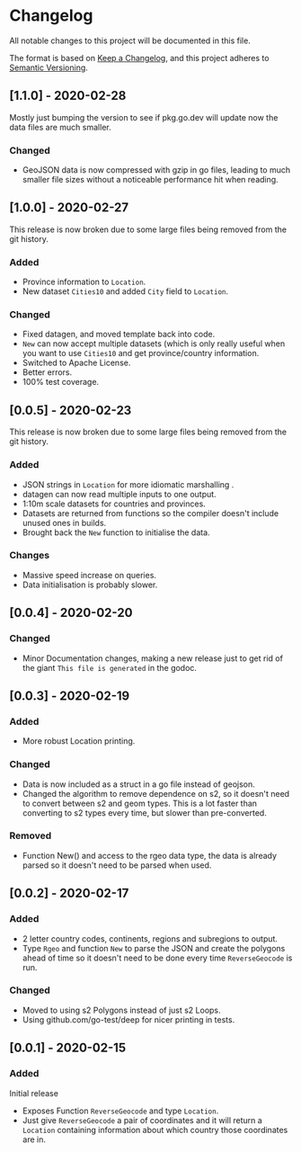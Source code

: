 # Changelog

All notable changes to this project will be documented in this file.

The format is based on [Keep a Changelog](https://keepachangelog.com/en/1.0.0/),
and this project adheres to [Semantic Versioning](https://semver.org/spec/v2.0.0.html).

## [1.1.0] - 2020-02-28

Mostly just bumping the version to see if pkg.go.dev will update now the
data files are much smaller.

### Changed
 - GeoJSON data is now compressed with gzip in go files, leading to much smaller
   file sizes without a noticeable performance hit when reading.

## [1.0.0] - 2020-02-27

This release is now broken due to some large files being removed from the git
history.

### Added
 - Province information to `Location`.
 - New dataset `Cities10` and added `City` field to `Location`.

### Changed
 - Fixed datagen, and moved template back into code.
 - `New` can now accept multiple datasets (which is only really useful when you
   want to use `Cities10` and get province/country information.
 - Switched to Apache License.
 - Better errors.
 - 100% test coverage.

## [0.0.5] - 2020-02-23

This release is now broken due to some large files being removed from the git
history.

### Added
 - JSON strings in `Location` for more idiomatic marshalling .
 - datagen can now read multiple inputs to one output.
 - 1:10m scale datasets for countries and provinces.
 - Datasets are returned from functions so the compiler doesn't include unused
   ones in builds.
 - Brought back the `New` function to initialise the data.

### Changes
 - Massive speed increase on queries.
 - Data initialisation is probably slower.

## [0.0.4] - 2020-02-20

### Changed
 - Minor Documentation changes, making a new release just to get rid of the
   giant `This file is generated` in the godoc.

## [0.0.3] - 2020-02-19

### Added
 - More robust Location printing.

### Changed
 - Data is now included as a struct in a go file instead of geojson.
 - Changed the algorithm to remove dependence on s2, so it doesn't need to
   convert between s2 and geom types. This is a lot faster than converting to s2
   types every time, but slower than pre-converted.

### Removed
 - Function New() and access to the rgeo data type, the data is already parsed
   so it doesn't need to be parsed when used.

## [0.0.2] - 2020-02-17

### Added

 - 2 letter country codes, continents, regions and subregions to output.
 - Type `Rgeo` and function `New` to parse the JSON and create the polygons
   ahead of time so it doesn't need to be done every time `ReverseGeocode` is
   run.

### Changed

 - Moved to using s2 Polygons instead of just s2 Loops.
 - Using github.com/go-test/deep for nicer printing in tests.

## [0.0.1] - 2020-02-15

### Added

Initial release
 - Exposes Function `ReverseGeocode` and type `Location`.
 - Just give `ReverseGeocode` a pair of coordinates and it will return a
   `Location` containing information about which country those coordinates are
   in.
